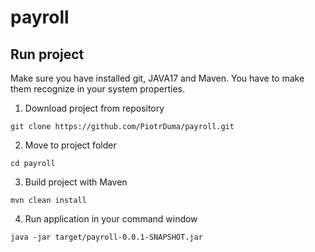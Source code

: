 # payroll

## Run project

Make sure you have installed git, JAVA17 and Maven. You have to make them recognize in your system properties.

1. Download project from repository 
```
git clone https://github.com/PiotrDuma/payroll.git
```
2. Move to project folder
```
cd payroll
```
3. Build project with Maven
```
mvn clean install 
```
4. Run application in your command window
```
java -jar target/payroll-0.0.1-SNAPSHOT.jar
```
